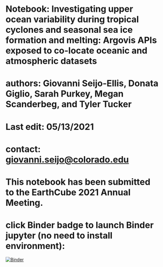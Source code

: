 # Notebook: Investigating upper ocean variability during tropical cyclones and seasonal sea ice formation and melting: Argovis APIs exposed to co-locate oceanic and atmospheric datasets
# authors: Giovanni Seijo-Ellis, Donata Giglio, Sarah Purkey, Megan Scanderbeg, and Tyler Tucker
# Last edit: 05/13/2021
# contact: giovanni.seijo@colorado.edu
#  This notebook has been submitted to the EarthCube 2021 Annual Meeting.
# click Binder badge to launch Binder jupyter (no need to install environment):
[![Binder](https://mybinder.org/badge_logo.svg)](https://mybinder.org/v2/gh/gseijo/EC_test/HEAD)
